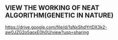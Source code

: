 ## VIEW THE WORKING OF NEAT ALGORITHM(GENETIC IN NATURE)
https://drive.google.com/file/d/1sNxShdYrtDX3k2-aw0JZG2o5aoxE0h0U/view?usp=sharing

